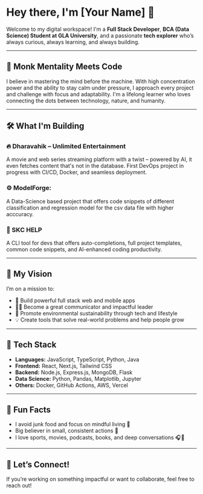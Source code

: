 # Hey there, I'm [Your Name] 👋

Welcome to my digital workspace! I'm a **Full Stack Developer**, **BCA (Data Science) Student at GLA University**, and a passionate **tech explorer** who’s always curious, always learning, and always building.

---

## 🧠 Monk Mentality Meets Code

I believe in mastering the mind before the machine. With high concentration power and the ability to stay calm under pressure, I approach every project and challenge with focus and adaptability. I'm a lifelong learner who loves connecting the dots between technology, nature, and humanity.

---

## 🛠️ What I'm Building

### 🔥 Dharavahik – Unlimited Entertainment
A movie and web series streaming platform with a twist – powered by AI, it even fetches content that's not in the database. First DevOps project in progress with CI/CD, Docker, and seamless deployment.

### ⚙️ ModelForge:
A Data-Science based project that offers code snippets of different classification and regression model for the csv data file with higher acccuracy.

### 🧰 SKC HELP
A CLI tool for devs that offers auto-completions, full project templates, common code snippets, and AI-enhanced coding productivity.

---

## 🧭 My Vision

I’m on a mission to:

- 🚀 Build powerful full stack web and mobile apps
- 🧑‍🏫 Become a great communicator and impactful leader
- 🌿 Promote environmental sustainability through tech and lifestyle
- 💡 Create tools that solve real-world problems and help people grow

---

## 🔧 Tech Stack

- **Languages:** JavaScript, TypeScript, Python, Java
- **Frontend:** React, Next.js, Tailwind CSS
- **Backend:** Node.js, Express.js, MongoDB, Flask
- **Data Science:** Python, Pandas, Matplotlib, Jupyter
- **Others:** Docker, GitHub Actions, AWS, Vercel

---


## 🌱 Fun Facts

- I avoid junk food and focus on mindful living 🌿  
- Big believer in small, consistent actions 🌊  
- I love sports, movies, podcasts, books, and deep conversations 🎧📖  

---

## 🤝 Let’s Connect!

If you’re working on something impactful or want to collaborate, feel free to reach out!



<!---
Shravanch19/Shravanch19 is a ✨ special ✨ repository because its `README.md` (this file) appears on your GitHub profile.
You can click the Preview link to take a look at your changes.
--->
